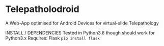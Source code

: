 # Telepatholodroid
A Web-App optimised for Android Devices for virtual-slide Telepathology

INSTALL / DEPENDENCIES
Tested in Python3.6 though should work for Python3.x
Requires:
Flask
<code>pip install flask</code>
